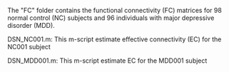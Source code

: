 The "FC" folder contains the functional connectivity (FC) matrices for 98 normal control (NC) subjects and 96 individuals with major depressive disorder (MDD).

DSN_NC001.m: This m-script estimate effective connectivity (EC) for the NC001 subject

DSN_MDD001.m: This m-script estimate EC for the MDD001 subject
